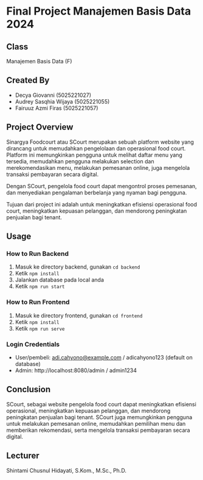 # Final Project Manajemen Basis Data 2024
## Class
Manajemen Basis Data (F)

## Created By
- Decya Giovanni (5025221027)
- Audrey Sasqhia Wijaya (5025221055)
- Fairuuz Azmi Firas (5025221057)

## Project Overview
Sinargya Foodcourt atau SCourt merupakan sebuah platform website yang dirancang untuk memudahkan pengelolaan dan operasional food court. Platform ini memungkinkan pengguna untuk melihat daftar menu yang tersedia, memudahkan pengguna melakukan selection dan merekomendasikan menu, melakukan pemesanan online, juga mengelola transaksi pembayaran secara digital. 

Dengan SCourt, pengelola food court dapat mengontrol proses pemesanan, dan menyediakan pengalaman berbelanja yang nyaman bagi pengguna.

Tujuan dari project ini adalah untuk meningkatkan efisiensi operasional food court, meningkatkan kepuasan pelanggan, dan mendorong peningkatan penjualan bagi tenant.


## Usage
### How to Run Backend
1. Masuk ke directory backend, gunakan `cd backend`
2. Ketik `npm install`
3. Jalankan database pada local anda
4. Ketik `npm run start`

### How to Run Frontend
1. Masuk ke directory frontend, gunakan `cd frontend`
2. Ketik `npm install`
3. Ketik `npm run serve`

### Login Credentials
- User/pembeli: adi.cahyono@example.com / adicahyono123 (default on database)
- Admin: http://localhost:8080/admin / admin1234


## Conclusion
SCourt, sebagai website pengelola food court dapat meningkatkan efisiensi operasional, meningkatkan kepuasan pelanggan, dan mendorong peningkatan penjualan bagi tenant. SCourt juga memungkinkan pengguna untuk melakukan pemesanan online, memudahkan pemilihan menu dan memberikan rekomendasi, serta mengelola transaksi pembayaran secara digital.

## Lecturer
Shintami Chusnul Hidayati, S.Kom., M.Sc., Ph.D.

